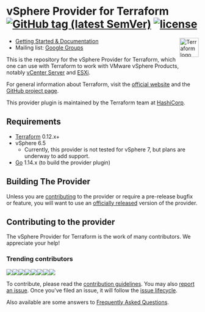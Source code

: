 # vSphere Provider for Terraform [![GitHub tag (latest SemVer)](https://img.shields.io/github/v/tag/hashicorp/terraform-provider-vsphere?label=release)](https://github.com/hashicorp/terraform-provider-vsphere/releases) [![license](https://img.shields.io/github/license/hashicorp/terraform-provider-vsphere.svg)]()


<a href="https://terraform.io">
    <img src="https://cdn.rawgit.com/hashicorp/terraform-website/master/content/source/assets/images/logo-hashicorp.svg" alt="Terraform logo" title="Terrafpr," align="right" height="50" />
</a>

* [Getting Started & Documentation](https://www.terraform.io/docs/providers/vsphere/index.html)
* Mailing list: [Google Groups](http://groups.google.com/group/terraform-tool)


This is the repository for the vSphere Provider for Terraform, which one can use
with Terraform to work with VMware vSphere Products, notably [vCenter
Server][vmware-vcenter] and [ESXi][vmware-esxi].

[vmware-vcenter]: https://www.vmware.com/products/vcenter-server.html
[vmware-esxi]: https://www.vmware.com/products/esxi-and-esx.html

For general information about Terraform, visit the [official
website][tf-website] and the [GitHub project page][tf-github].

[tf-website]: https://terraform.io/
[tf-github]: https://github.com/hashicorp/terraform

This provider plugin is maintained by the Terraform team at [HashiCorp](https://www.hashicorp.com/).

## Requirements
-	[Terraform](https://www.terraform.io/downloads.html) 0.12.x+
- vSphere 6.5    
   -  Currently, this provider is not tested for vSphere 7, but plans are underway to add support.
-	[Go](https://golang.org/doc/install) 1.14.x (to build the provider plugin)

## Building The Provider

Unless you are [contributing](_about/CONTRIBUTING.md) to the provider or require a
pre-release bugfix or feature, you will want to use an [officially released](https://github.com/hashicorp/terraform-provider-vsphere/releases)
version of the provider.


## Contributing to the provider

The vSphere Provider for Terraform is the work of many contributors. We appreciate your help!

### Trending contributors

[![](https://sourcerer.io/fame/bill-rich-private/hashicorp/terraform-provider-vsphere/images/0)](https://sourcerer.io/fame/bill-rich-private/hashicorp/terraform-provider-vsphere/links/0)[![](https://sourcerer.io/fame/bill-rich-private/hashicorp/terraform-provider-vsphere/images/1)](https://sourcerer.io/fame/bill-rich-private/hashicorp/terraform-provider-vsphere/links/1)[![](https://sourcerer.io/fame/bill-rich-private/hashicorp/terraform-provider-vsphere/images/2)](https://sourcerer.io/fame/bill-rich-private/hashicorp/terraform-provider-vsphere/links/2)[![](https://sourcerer.io/fame/bill-rich-private/hashicorp/terraform-provider-vsphere/images/3)](https://sourcerer.io/fame/bill-rich-private/hashicorp/terraform-provider-vsphere/links/3)[![](https://sourcerer.io/fame/bill-rich-private/hashicorp/terraform-provider-vsphere/images/4)](https://sourcerer.io/fame/bill-rich-private/hashicorp/terraform-provider-vsphere/links/4)[![](https://sourcerer.io/fame/bill-rich-private/hashicorp/terraform-provider-vsphere/images/5)](https://sourcerer.io/fame/bill-rich-private/hashicorp/terraform-provider-vsphere/links/5)[![](https://sourcerer.io/fame/bill-rich-private/hashicorp/terraform-provider-vsphere/images/6)](https://sourcerer.io/fame/bill-rich-private/hashicorp/terraform-provider-vsphere/links/6)[![](https://sourcerer.io/fame/bill-rich-private/hashicorp/terraform-provider-vsphere/images/7)](https://sourcerer.io/fame/bill-rich-private/hashicorp/terraform-provider-vsphere/links/7)

To contribute, please read the [contribution guidelines](_about/CONTRIBUTING.md). You may also [report an issue](https://github.com/hashicorp/terraform-provider-vsphere/issues/new/choose). Once you've filed an issue, it will follow the [issue lifecycle](_about/ISSUES.md).

Also available are some answers to [Frequently Asked Questions](_about/FAQ.md).


